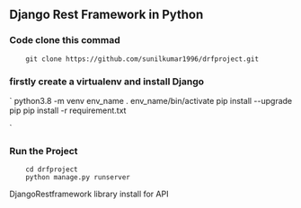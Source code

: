 ## Django Rest Framework in Python

### Code clone this commad

```
    git clone https://github.com/sunilkumar1996/drfproject.git

```

### firstly  create a virtualenv and install Django

`
    python3.8 -m venv env_name
    . env_name/bin/activate
    pip install --upgrade pip
    pip install -r requirement.txt

`

### Run the Project 

```
    cd drfproject
    python manage.py runserver

```

DjangoRestframework library install for API

